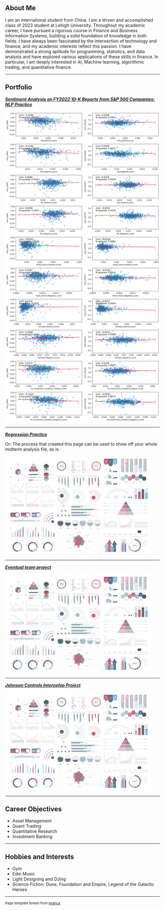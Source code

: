 ## About Me

I am an international student from China. I am a driven and accomplished class of 2023 student at Lehigh University. Throughout my academic career, I have pursued a rigorous course in Finance and Business Information Systems, building a solid foundation of knowledge in both fields. I have always been fascinated by the intersection of technology and finance, and my academic interests reflect this passion. I have demonstrated a strong aptitude for programming, statistics, and data analysis and have explored various applications of these skills in finance. In particular, I am deeply interested in AI, Machine learning, algorithmic trading, and quantitative finance.

---

## Portfolio

<!-- You can link to other websites, PDFs in this repo, and other pages in this repo -->

_**[Sentiment Analysis on FY2022 10-K Reports from S&P 500 Companies: NLP Practice](report/report.md)**_

<img src="report/output_34_0.png?raw=true"/>

---

_**[Regression Practice](Regression_practice)**_

Or: The process that created this page can be used to show off your whole midterm analysis file, as is.

<img src="images/dummy_thumbnail.jpg?raw=true"/>

---

_**[Eventual team project](https://donbowen.github.io/teamproject/)**_

<img src="images/dummy_thumbnail.jpg?raw=true"/>

---

_**[Johnson Controls Internship Project](/pdf/sample_presentation.pdf)**_

<img src="images/dummy_thumbnail.jpg?raw=true"/>

---

## Career Objectives

- Asset Management
- Quant Trading
- Quantitative Research
- Investment Banking

---

## Hobbies and Interests

- Gym
- Edm Music
- Light Designing and DJing
- Science Fiction: Dune, Foundation and Empire, Legend of the Galactic Heroes

---
<p style="font-size:11px">Page template forked from <a href="https://github.com/evanca/quick-portfolio">evanca</a></p>
<!-- Remove above link if you don't want to attibute -->
